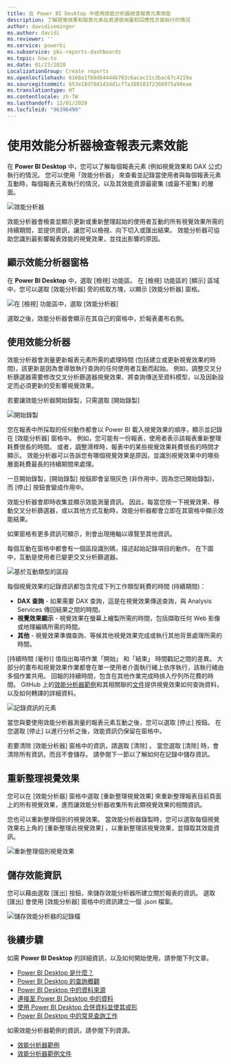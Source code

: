 ```yaml
---
title: 在 Power BI Desktop 中使用效能分析器檢查報表元素效能
description: 了解視覺效果和報表元素在資源使用量和回應性方面執行的情況
author: davidiseminger
ms.author: davidi
ms.reviewer: ''
ms.service: powerbi
ms.subservice: pbi-reports-dashboards
ms.topic: how-to
ms.date: 01/23/2020
LocalizationGroup: Create reports
ms.openlocfilehash: 6168a1fb8d64444b703c6acac21c3bac67c4219a
ms.sourcegitcommit: 653e18d7041d3dd1cf7a38010372366975a98eae
ms.translationtype: HT
ms.contentlocale: zh-TW
ms.lasthandoff: 12/01/2020
ms.locfileid: "96396490"
---
```

# <a name="use-performance-analyzer-to-examine-report-element-performance"></a>使用效能分析器檢查報表元素效能

在 **Power BI Desktop** 中，您可以了解每個報表元素 (例如視覺效果和 DAX 公式) 執行的情況。 您可以使用「效能分析器」  來查看並記錄當使用者與每個報表元素互動時，每個報表元素執行的情況，以及其效能資源最密集 (或最不密集) 的層面。

![效能分析器](media/desktop-performance-analyzer/performance-analyzer-01.png)

效能分析器會檢查並顯示更新或重新整理起始的使用者互動的所有視覺效果所需的持續期間，並提供資訊，讓您可以檢視、向下切入或匯出結果。 效能分析器可協助您識別最影響報表效能的視覺效果，並找出影響的原因。

## <a name="displaying-the-performance-analyzer-pane"></a>顯示效能分析器窗格

在 **Power BI Desktop** 中，選取 [檢視]  功能區。 在 [檢視]  功能區的 [顯示]  區域中，您可以選取 [效能分析器]  旁的核取方塊，以顯示 [效能分析器] 窗格。

![在 [檢視] 功能區中，選取 [效能分析器]](media/desktop-performance-analyzer/performance-analyzer-02.png)

選取之後，效能分析器會顯示在其自己的窗格中，於報表畫布右側。

## <a name="using-performance-analyzer"></a>使用效能分析器

效能分析器會測量更新報表元素所需的處理時間 (包括建立或更新視覺效果的時間)，該更新是因為會導致執行查詢的任何使用者互動而起始。 例如，調整交叉分析篩選器需要修改交叉分析篩選器視覺效果、將查詢傳送至資料模型，以及因新設定而必須更新的受影響視覺效果。 

若要讓效能分析器開始錄製，只需選取 [開始錄製] 

![開始錄製](media/desktop-performance-analyzer/performance-analyzer-03.png)

您在報表中所採取的任何動作都會以 Power BI 載入視覺效果的順序，顯示並記錄在 [效能分析器] 窗格中。 例如，您可能有一份報表，使用者表示該報表重新整理耗費很長的時間。 或者，調整滑桿時，報表中的某些視覺效果耗費很長的時間才顯示。 效能分析器可以告訴您有哪個視覺效果是原因，並識別視覺效果中的哪些層面耗費最長的持續期間來處理。 

一旦開始錄製，[開始錄製]  按鈕即會呈現灰色 (非作用中，因為您已開始錄製)，而 [停止]  按鈕會變成作用中。 

效能分析器會即時收集並顯示效能測量資訊。 因此，每當您按一下視覺效果、移動交叉分析篩選器，或以其他方式互動時，效能分析器都會立即在其窗格中顯示效能結果。

如果窗格有更多資訊可顯示，則會出現捲軸以導覽至其他資訊。

每個互動在窗格中都會有一個區段識別碼，描述起始記錄項目的動作。 在下圖中，互動是使用者已變更交叉分析篩選器。

![基於互動類型的區段](media/desktop-performance-analyzer/performance-analyzer-04.png)

每個視覺效果的記錄資訊都包含完成下列工作類型耗費的時間 (持續期間)：

* **DAX 查詢** - 如果需要 DAX 查詢，這是在視覺效果傳送查詢，與 Analysis Services 傳回結果之間的時間。
* **視覺效果顯示** - 視覺效果在螢幕上繪製所需的時間，包括擷取任何 Web 影像或地理編碼所需的時間。 
* **其他** - 視覺效果準備查詢、等候其他視覺效果完成或執行其他背景處理所需的時間。

[持續時間 (毫秒)]  值指出每項作業「開始」  和「結束」  時間戳記之間的差異。 大部分的畫布和視覺效果作業都會在單一使用者介面執行緒上依序執行，該執行緒由多個作業共用。 回報的持續時間，包含在其他作業完成時排入佇列所花費的時間。 GitHub 上的[效能分析器範例](https://github.com/microsoft/powerbi-desktop-samples/tree/master/Performance%20Analyzer)和其相關聯的[文件](https://github.com/microsoft/powerbi-desktop-samples/blob/master/Performance%20Analyzer/Power%20BI%20Performance%20Analyzer%20Export%20File%20Format.docx)提供視覺效果如何查詢資料，以及如何轉譯的詳細資料。


![記錄資訊的元素](media/desktop-performance-analyzer/performance-analyzer-06.png)

當您與要使用效能分析器測量的報表元素互動之後，您可以選取 [停止]  按鈕。 在您選取 [停止]  以進行分析之後，效能資訊仍保留在窗格中。

若要清除 [效能分析器] 窗格中的資訊，請選取 [清除]  。 當您選取 [清除]  時，會清除所有資訊，而且不會儲存。 請參閱下一節以了解如何在記錄中儲存資訊。 

## <a name="refreshing-visuals"></a>重新整理視覺效果

您可以在 [效能分析器] 窗格中選取 [重新整理視覺效果]  來重新整理報表目前頁面上的所有視覺效果，進而讓效能分析器收集所有此類視覺效果的相關資訊。

您也可以重新整理個別的視覺效果。 當效能分析器錄製時，您可以選取每個視覺效果右上角的 [重新整理此視覺效果]  ，以重新整理該視覺效果，並擷取其效能資訊。

![重新整理個別視覺效果](media/desktop-performance-analyzer/performance-analyzer-07.png)

## <a name="saving-performance-information"></a>儲存效能資訊

您可以藉由選取 [匯出]  按鈕，來儲存效能分析器所建立關於報表的資訊。 選取 [匯出]  會使用 [效能分析器] 窗格中的資訊建立一個 .json 檔案。 

![儲存效能分析器的記錄檔](media/desktop-performance-analyzer/performance-analyzer-05.png)


## <a name="next-steps"></a>後續步驟
如需 **Power BI Desktop** 的詳細資訊，以及如何開始使用，請參閱下列文章。

* [Power BI Desktop 是什麼？](../fundamentals/desktop-what-is-desktop.md)
* [Power BI Desktop 的查詢概觀](../transform-model/desktop-query-overview.md)
* [Power BI Desktop 中的資料來源](../connect-data/desktop-data-sources.md)
* [連接至 Power BI Desktop 中的資料](../connect-data/desktop-connect-to-data.md)
* [使用 Power BI Desktop 合併資料並使其成形](../connect-data/desktop-shape-and-combine-data.md)
* [Power BI Desktop 中的常見查詢工作](../transform-model/desktop-common-query-tasks.md)   

如需效能分析器範例的資訊，請參閱下列資源。

* [效能分析器範例](https://github.com/microsoft/powerbi-desktop-samples/tree/master/Performance%20Analyzer)
* [效能分析器範例文件](https://github.com/microsoft/powerbi-desktop-samples/blob/master/Performance%20Analyzer/Power%20BI%20Performance%20Analyzer%20Export%20File%20Format.docx)
